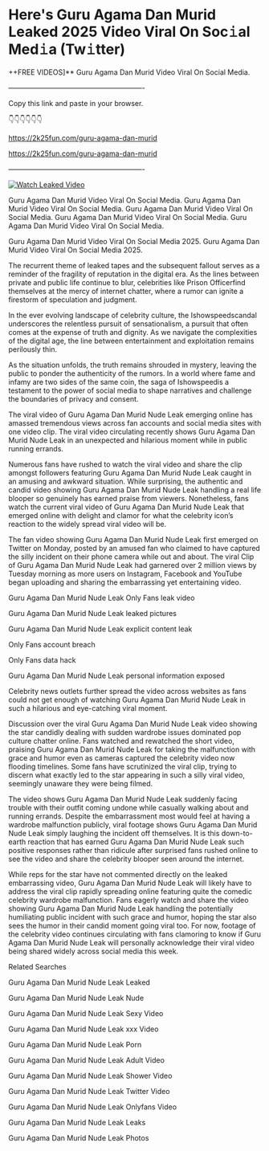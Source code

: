 # Here's Guru Agama Dan Murid Leaked 2025 Video Viral On Soc𝚒al Med𝚒a (Tw𝚒tter)

++FREE VIDEOS]** Guru Agama Dan Murid Video Viral On Social Media.

———————————————————-

Copy this link and paste in your browser.

👇👇👇👇👇👇

https://2k25fun.com/guru-agama-dan-murid

https://2k25fun.com/guru-agama-dan-murid

———————————————————-

[![Watch Leaked Video](https://miro.medium.com/v2/resize:fit:828/format:webp/1*cilzJN44JGOrTw9NJCrNHA.gif "Watch Leaked Video")](https://2k25fun.com/guru-agama-dan-murid)

Guru Agama Dan Murid Video Viral On Social Media. Guru Agama Dan Murid Video Viral On Social Media. Guru Agama Dan Murid Video Viral On Social Media. Guru Agama Dan Murid Video Viral On Social Media. Guru Agama Dan Murid Video Viral On Social Media.

Guru Agama Dan Murid Video Viral On Social Media 2025. Guru Agama Dan Murid Video Viral On Social Media 2025.

The recurrent theme of leaked tapes and the subsequent fallout serves as a reminder of the fragility of reputation in the digital era. As the lines between private and public life continue to blur, celebrities like Prison Officerfind themselves at the mercy of internet chatter, where a rumor can ignite a firestorm of speculation and judgment.

In the ever evolving landscape of celebrity culture, the Ishowspeedscandal underscores the relentless pursuit of sensationalism, a pursuit that often comes at the expense of truth and dignity. As we navigate the complexities of the digital age, the line between entertainment and exploitation remains perilously thin.

As the situation unfolds, the truth remains shrouded in mystery, leaving the public to ponder the authenticity of the rumors. In a world where fame and infamy are two sides of the same coin, the saga of Ishowspeedis a testament to the power of social media to shape narratives and challenge the boundaries of privacy and consent.

The viral video of Guru Agama Dan Murid Nude Leak emerging online has amassed tremendous views across fan accounts and social media sites with one video clip. The viral video circulating recently shows Guru Agama Dan Murid Nude Leak in an unexpected and hilarious moment while in public running errands.

Numerous fans have rushed to watch the viral video and share the clip amongst followers featuring Guru Agama Dan Murid Nude Leak caught in an amusing and awkward situation. While surprising, the authentic and candid video showing Guru Agama Dan Murid Nude Leak handling a real life blooper so genuinely has earned praise from viewers. Nonetheless, fans watch the current viral video of Guru Agama Dan Murid Nude Leak that emerged online with delight and clamor for what the celebrity icon’s reaction to the widely spread viral video will be.

The fan video showing Guru Agama Dan Murid Nude Leak first emerged on Twitter on Monday, posted by an amused fan who claimed to have captured the silly incident on their phone camera while out and about. The viral Clip of Guru Agama Dan Murid Nude Leak had garnered over 2 million views by Tuesday morning as more users on Instagram, Facebook and YouTube began uploading and sharing the embarrassing yet entertaining video.

Guru Agama Dan Murid Nude Leak Only Fans leak video

Guru Agama Dan Murid Nude Leak leaked pictures

Guru Agama Dan Murid Nude Leak explicit content leak

Only Fans account breach

Only Fans data hack

Guru Agama Dan Murid Nude Leak personal information exposed

Celebrity news outlets further spread the video across websites as fans could not get enough of watching Guru Agama Dan Murid Nude Leak in such a hilarious and eye-catching viral moment.

Discussion over the viral Guru Agama Dan Murid Nude Leak video showing the star candidly dealing with sudden wardrobe issues dominated pop culture chatter online. Fans watched and rewatched the short video, praising Guru Agama Dan Murid Nude Leak for taking the malfunction with grace and humor even as cameras captured the celebrity video now flooding timelines. Some fans have scrutinized the viral clip, trying to discern what exactly led to the star appearing in such a silly viral video, seemingly unaware they were being filmed.

The video shows Guru Agama Dan Murid Nude Leak suddenly facing trouble with their outfit coming undone while casually walking about and running errands. Despite the embarrassment most would feel at having a wardrobe malfunction publicly, viral footage shows Guru Agama Dan Murid Nude Leak simply laughing the incident off themselves. It is this down-to-earth reaction that has earned Guru Agama Dan Murid Nude Leak such positive responses rather than ridicule after surprised fans rushed online to see the video and share the celebrity blooper seen around the internet.

While reps for the star have not commented directly on the leaked embarrassing video, Guru Agama Dan Murid Nude Leak will likely have to address the viral clip rapidly spreading online featuring quite the comedic celebrity wardrobe malfunction. Fans eagerly watch and share the video showing Guru Agama Dan Murid Nude Leak handling the potentially humiliating public incident with such grace and humor, hoping the star also sees the humor in their candid moment going viral too. For now, footage of the celebrity video continues circulating with fans clamoring to know if Guru Agama Dan Murid Nude Leak will personally acknowledge their viral video being shared widely across social media this week.

Related Searches

Guru Agama Dan Murid Nude Leak Leaked

Guru Agama Dan Murid Nude Leak Nude

Guru Agama Dan Murid Nude Leak Sexy Video

Guru Agama Dan Murid Nude Leak xxx Video

Guru Agama Dan Murid Nude Leak Porn

Guru Agama Dan Murid Nude Leak Adult Video

Guru Agama Dan Murid Nude Leak Shower Video

Guru Agama Dan Murid Nude Leak Twitter Video

Guru Agama Dan Murid Nude Leak Onlyfans Video

Guru Agama Dan Murid Nude Leak Leaks

Guru Agama Dan Murid Nude Leak Photos
